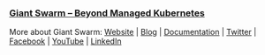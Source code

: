 ### [Giant Swarm – Beyond Managed Kubernetes](https://www.giantswarm.io/)

More about Giant Swarm: [Website](https://www.giantswarm.io/) | [Blog](https://www.giantswarm.io/blog) | [Documentation](https://docs.giantswarm.io/) | [Twitter](https://twitter.com/giantswarm) | [Facebook](https://www.facebook.com/giantswarm/) | [YouTube](https://www.youtube.com/user/GiantSwarm) | [LinkedIn](https://www.linkedin.com/company/giant-swarm)
